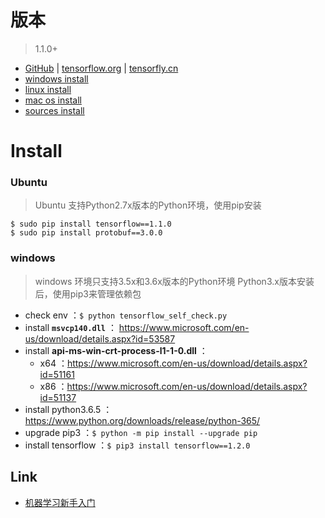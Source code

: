 # 版本
> 1.1.0+

* [GitHub](https://github.com/tensorflow/tensorflow) | [tensorflow.org](https://www.tensorflow.org) | [tensorfly.cn](http://www.tensorfly.cn/)
* [windows install](https://www.tensorflow.org/install/install_windows)
* [linux install](https://www.tensorflow.org/install/install_linux)
* [mac os install](https://www.tensorflow.org/install/install_mac)
* [sources install](https://www.tensorflow.org/install/install_sources)

# Install

### Ubuntu
> Ubuntu 支持Python2.7x版本的Python环境，使用pip安装

    $ sudo pip install tensorflow==1.1.0
    $ sudo pip install protobuf==3.0.0


### windows
> windows 环境只支持3.5x和3.6x版本的Python环境
> Python3.x版本安装后，使用pip3来管理依赖包

* check env ：`$ python tensorflow_self_check.py`
* install **`msvcp140.dll`** ： https://www.microsoft.com/en-us/download/details.aspx?id=53587
* install **api-ms-win-crt-process-l1-1-0.dll**  ：
  * x64 ：https://www.microsoft.com/en-us/download/details.aspx?id=51161
  * x86 ：https://www.microsoft.com/en-us/download/details.aspx?id=51137
* install python3.6.5 ：https://www.python.org/downloads/release/python-365/
* upgrade pip3 ：`$ python -m pip install --upgrade pip`
* install tensorflow ：`$ pip3 install tensorflow==1.2.0`


## Link

* [机器学习新手入门](https://www.tensorflow.org/get_started/get_started_for_beginners)